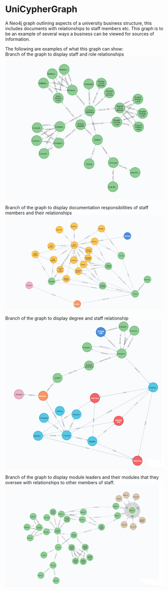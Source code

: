 # UniCypherGraph
A Neo4j graph outlining aspects of a university business structure, this includes documents with relationships to staff members etc.
This graph is to be an example of several ways a business can be viewed for sources of information.<br>

The following are examples of what this graph can show:<br>
Branch of the graph to display staff and role relationships
![alt text](https://github.com/SamP10/UniCypherGraph/blob/main/graph%20examples/a%20graph%20to%20show%20staff%20and%20relationships%20between%20roles.PNG)<br>


Branch of the graph to display documentation responsibilities of staff members and their relationships
![alt text](https://github.com/SamP10/UniCypherGraph/blob/main/graph%20examples/Documentation%20responsibility%20graph.PNG)<br>

Branch of the graph to display degree and staff relationship
![alt text](https://github.com/SamP10/UniCypherGraph/blob/main/graph%20examples/Example%20of%20graph%20and%20relationships.PNG)<br>

Branch of the graph to display module leaders and their modules that they oversee with relationships to other members of staff.
![alt text](https://github.com/SamP10/UniCypherGraph/blob/main/graph%20examples/graph%20with%20module%20leaders%20and%20module%20responsibilities.PNG)
